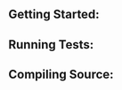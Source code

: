 Getting Started:
----------------


Running Tests:
--------------


Compiling Source:
-----------------
